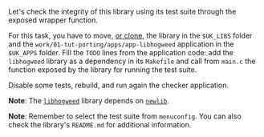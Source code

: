 Let's check the integrity of this library using its test suite through the exposed wrapper function.

For this task, you have to move, [or clone](https://github.com/unikraft/lib-libhogweed), the library in the `$UK_LIBS` folder and the `work/01-tut-porting/apps/app-libhogweed` application in the `$UK_APPS` folder.
Fill the `TODO` lines from the application code: add the `libhogweed` library as a dependency in its `Makefile` and call from `main.c` the function exposed by the library for running the test suite.

Disable some tests, rebuild, and run again the checker application.

**Note**: The [`libhogweed`](https://github.com/unikraft/lib-libhogweed) library depends on [`newlib`](https://github.com/unikraft/lib-newlib).

**Note**: Remember to select the test suite from `menuconfig`.
You can also check the library's `README.md` for additional information.
